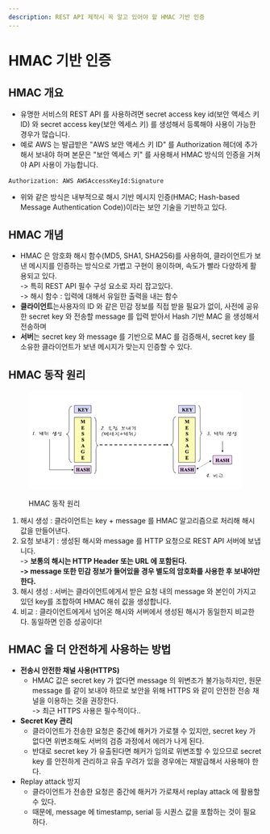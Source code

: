 ```yaml
---
description: REST API 제작시 꼭 알고 있어야 할 HMAC 기반 인증
---
```


# HMAC 기반 인증

## HMAC 개요

* 유명한 서비스의 REST API 를 사용하려면 secret access key id(보안 액세스 키 ID) 와 secret access key(보안 엑세스 키) 를 생성해서 등록해야 사용이 가능한 경우가 많습니다.
* 예로 AWS 는 발급받은 "AWS 보안 액세스 키 ID" 를 Authorization 헤더에 추가해서 보내야 하며 본문은 "보안 엑세스 키" 를 사용해서 HMAC 방식의 인증을 거쳐야 API 사용이 가능합니다.

```
Authorization: AWS AWSAccessKeyId:Signature
```

* 위와 같은 방식은 내부적으로 해시 기반 메시지 인증(HMAC; Hash-based Message Authentication Code))이라는 보안 기술을 기반하고 있다.

## HMAC 개념

* HMAC 은 암호화 해시 함수(MD5, SHA1, SHA256)를 사용하여, 클라이언트가 보낸 메시지를 인증하는 방식으로 가볍고 구현이 용이하며, 속도가 빨라 다양하게 활용되고 있다.\
  \-> 특히 REST API 필수 구성 요소로 자리 잡고있다.\
  \-> 해시 함수 : 입력에 대해서 유일한 출력을 내는 함수
* **클라이언트**는사용자의 ID 와 같은 민감 정보를 직접 받을 필요가 없이, 사전에 공유한 secret key 와 전송할 message 를 입력 받아서 Hash 기반 MAC 을 생성해서 전송하며
* **서버**는 secret key 와 message 를 기반으로 MAC 를 검증해서, secret key 를 소유한 클라이언트가 보낸 메시지가 맞는지 인증할 수 있다.

## HMAC 동작 원리

<figure><img src="../../../.gitbook/assets/image (48).png" alt=""><figcaption><p>HMAC 동작 원리</p></figcaption></figure>

1. 해시 생성 : 클라이언트는 key + message 를 HMAC 알고리즘으로 처리해 해시 값을 만들어낸다.
2. 요청 보내기 : 생성된 해시와 message 를 HTTP 요청으로 REST API 서버에 보냅니다.\
   \-> **보통의 해시는 HTTP Header 또는 URL 에 포함된다.**\
   **-> message 또한 민감 정보가 들어있을 경우 별도의 암호화를 사용한 후 보내야만 한다.**
3. 해시 생성 : 서버는 클라이언트에게서 받은 요청 내의 message 와 본인이 가지고 있던 key를 조합하여 HMAC 해쉬 값을 생성합니다.
4. 비교 : 클라이언트에게서 넘어온 해시와 서버에서 생성된 해시가 동일한지 비교한다. 동일하면 인증 성공이다!

## HMAC 을 더 안전하게 사용하는 방법

* **전송시 안전한 채널 사용(HTTPS)**
  * HMAC 값은 secret key 가 없다면 message 의 위변조가 불가능하지만, 원문 message 를 같이 보내야 하므로 보안을 위해 HTTPS 와 같이 안전한 전송 채널을 이용하는 것을 권장한다.\
    \-> 최근 HTTPS 사용은 필수적이다..
* **Secret Key 관리**
  * 클라이언트가 전송한 요청은 중간에 해커가 가로챌 수 있지만, secret key 가 없다면 위변조해도 서버의 검증 과정에서 에러가 나게 된다.
  * 반대로 secret key 가 유출된다면 해커가 임의로 위변조할 수 있으므로 secret key 를 안전하게 관리하고 유출 우려가 있을 경우에는 재발급해서 사용해야 한다.
* Replay attack 방지
  * 클라이언트가 전송한 요청은 중간에 해커가 가로채서 replay attack 에 활용할 수 있다.
  * 때문에, message 에 timestamp, serial 등 시퀀스 값을 포함하는 것이 필요하다.
